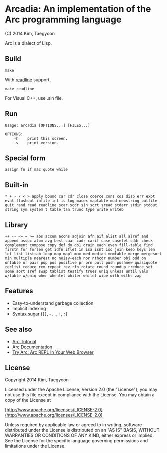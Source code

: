 # Arcadia: An implementation of the Arc programming language #

(C) 2014 Kim, Taegyoon

Arc is a dialect of Lisp.

## Build
```
make
```

With [readline](http://cnswww.cns.cwru.edu/php/chet/readline/rltop.html) support,
```
make readline
```

For Visual C++, use .sln file.

## Run
```
Usage: arcadia [OPTIONS...] [FILES...]

OPTIONS:
    -h    print this screen.
    -v    print version.
```

## Special form
`assign fn if mac quote while`

## Built-in
`* + - / < > apply bound car cdr close coerce cons cos disp err expt eval flushout infile int is log macex maptable mod newstring outfile quit rand read readline scar scdr sin sqrt sread stderr stdin stdout string sym system t table tan trunc type write writeb`

## Library
`++ -- <= = >= abs accum acons adjoin afn aif alist all alref and append assoc atom avg best caar cadr carif case caselet cddr check complement compose copy def do do1 drain each even fill-table find firstn for forlen get idfn iflet in isa isnt iso join keep keys len let list listtab loop map map1 max med median memtable merge mergesort min multiple nearest no noisy-each nor nthcdr number obj odd on ontable or pair pop pos positive pr prn pull push pushnew quasiquote reclist reduce rem repeat rev rfn rotate round roundup rreduce set some sort sref swap tablist testify trues uniq unless until vals w/table w/uniq when whenlet whiler whilet wipe with withs zap`

## Features
* Easy-to-understand garbage collection
* Implicit indexing
* [Syntax sugar](http://arclanguage.github.io/ref/evaluation.html) (`[]`, `~`, `.`, `!`, `:`)

## See also
* [Arc Tutorial](http://old.ycombinator.com/arc/tut.txt)
* [Arc Documentation](http://arclanguage.github.io/ref/index.html)
* [Try Arc: Arc REPL In Your Web Browser](http://tryarc.org/)

## License ##

   Copyright 2014 Kim, Taegyoon

   Licensed under the Apache License, Version 2.0 (the "License");
   you may not use this file except in compliance with the License.
   You may obtain a copy of the License at

   [http://www.apache.org/licenses/LICENSE-2.0](http://www.apache.org/licenses/LICENSE-2.0)

   Unless required by applicable law or agreed to in writing, software
   distributed under the License is distributed on an "AS IS" BASIS,
   WITHOUT WARRANTIES OR CONDITIONS OF ANY KIND, either express or implied.
   See the License for the specific language governing permissions and
   limitations under the License.
